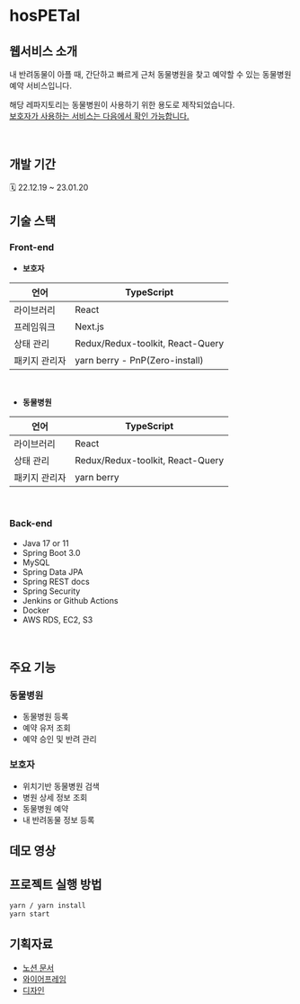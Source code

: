 # hosPETal

## 웹서비스 소개

내 반려동물이 아플 때, 간단하고 빠르게 근처 동물병원을 찾고 예약할 수 있는 동물병원 예약 서비스입니다. <br/>

해당 레파지토리는 동물병원이 사용하기 위한 용도로 제작되었습니다. <br/>
[보호자가 사용하는 서비스는 다음에서 확인 가능합니다.](https://github.com/0000FF-Team/hosPETal-user-frontend)

<br/>

## 개발 기간

🗓️ 22.12.19 ~ 23.01.20

## 기술 스택

### **Front-end**

- **보호자**

| 언어 | TypeScript |
| --- | --- |
| 라이브러리 | React |
| 프레임워크 | Next.js |
| 상태 관리 | Redux/Redux-toolkit, React-Query |
| 패키지 관리자 | yarn berry - PnP(Zero-install) |

<br/>

- **동물병원**

| 언어 | TypeScript |
| --- | --- |
| 라이브러리 | React |
| 상태 관리 | Redux/Redux-toolkit, React-Query |
| 패키지 관리자 | yarn berry |

<br/>


### **Back-end**

- Java 17 or 11
- Spring Boot 3.0
- MySQL
- Spring Data JPA
- Spring REST docs
- Spring Security
- Jenkins or Github Actions
- Docker
- AWS RDS, EC2, S3


<br/>

## 주요 기능

### 동물병원

- 동물병원 등록
- 예약 유저 조회
- 예약 승인 및 반려 관리

### 보호자

- 위치기반 동물병원 검색
- 병원 상세 정보 조회
- 동물병원 예약
- 내 반려동물 정보 등록

## 데모 영상

## 프로젝트 실행 방법

```bash
yarn / yarn install
yarn start
```


## 기획자료
- [노션 문서](https://yiwoojung-personal.notion.site/hosPETal-3c86c423b9474d47bc7b4c82f2d780c9)
- [와이어프레임](https://www.figma.com/file/uAZLZ5hG28BCVaVtiloocN/hosPETal?node-id=0%3A1&t=WwVvC6cq69Pi0QLw-0)
- [디자인](https://www.figma.com/file/uAZLZ5hG28BCVaVtiloocN/hosPETal?node-id=292%3A839&t=WwVvC6cq69Pi0QLw-0)
